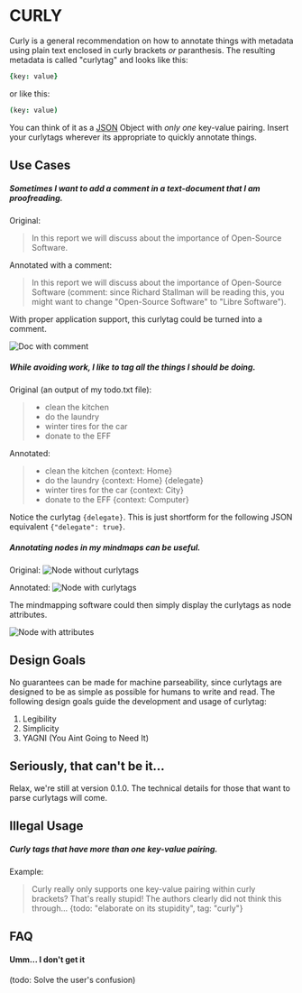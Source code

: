 # CURLY

Curly is a general recommendation on how to annotate things with metadata using plain text enclosed in curly brackets _or_ paranthesis. The resulting metadata is called "curlytag" and looks like this:

```cson
{key: value}
```
or like this:
```cson
(key: value)
```


You can think of it as a [JSON](http://json.org/) Object with *only one* key-value pairing. Insert your curlytags wherever its appropriate to quickly annotate things.

## Use Cases

##### Sometimes I want to add a comment in a text-document that I am proofreading.

Original:

> In this report we will discuss about the importance of Open-Source Software.

Annotated with a comment:

> In this report we will discuss about the importance of Open-Source Software (comment: since Richard Stallman will be reading this, you might want to change "Open-Source Software" to "Libre Software").

With proper application support, this curlytag could be turned into a comment.

![Doc with comment](https://cip.li/res/curly_oss_comment.png)

##### While avoiding work, I like to tag all the things I should be doing.

Original (an output of my todo.txt file):

> - clean the kitchen
> - do the laundry
> - winter tires for the car
> - donate to the EFF

Annotated:

> - clean the kitchen {context: Home}
> - do the laundry {context: Home} {delegate}
> - winter tires for the car {context: City}
> - donate to the EFF {context: Computer}

Notice the curlytag `{delegate}`. This is just shortform for the following JSON equivalent `{"delegate": true}`.

##### Annotating nodes in my mindmaps can be useful.

Original: 
![Node without curlytags](https://cip.li/res/curly_mindmap_no_tags.png)

Annotated:
![Node with curlytags](https://cip.li/res/curly_mindmap_with_tags.png)

The mindmapping software could then simply display the curlytags as node attributes.

![Node with attributes](https://cip.li/res/curly_mindmap_with_attributes.png)

## Design Goals

No guarantees can be made for machine parseability, since curlytags are designed to be as simple as possible for humans to write and read. The following design goals guide the development and usage of curlytag:

1. Legibility
2. Simplicity
3. YAGNI (You Aint Going to Need It)

## Seriously, that can't be it...

Relax, we're still at version 0.1.0. The technical details for those that want to parse curlytags will come. 

## Illegal Usage

##### Curly tags that have *more than one* key-value pairing.

Example:

> Curly really only supports one key-value pairing within curly brackets? That's really stupid! The authors clearly did not think this through... {todo: "elaborate on its stupidity", tag: "curly"}

## FAQ

#### Umm... I don't get it

(todo: Solve the user's confusion)
